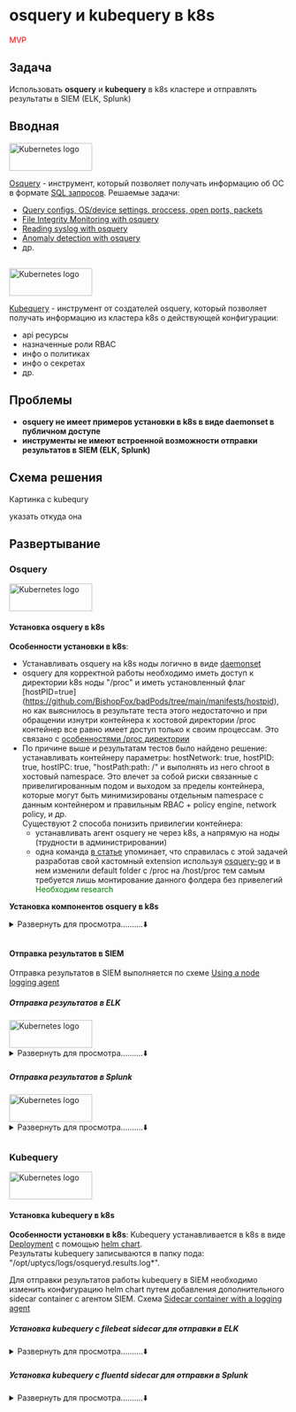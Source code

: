 # osquery и kubequery в k8s
<span style="color: red"> MVP </span>

## Задача

Использовать **osquery** и **kubequery** в k8s кластере и отправлять результаты в SIEM (ELK, Splunk)

## Вводная

<a href="https://kubernetes.io/">
    <img src="https://engineering.fb.com/wp-content/uploads/2014/10/1_XC-k2QigREIwZnBpFZ4StA@2x.png"
         alt="Kubernetes logo" title="Kubernetes" height="50" width="150" />
</a></br>

[Osquery](https://github.com/osquery/osquery) - инструмент, который позволяет получать информацию об ОС в формате [SQL запросов](https://osquery.io/schema/current/#file_events). 
Решаемые задачи: 
- [Query configs, OS/device settings, proccess, open ports, packets](https://github.com/osquery/osquery#what-is-osquery)
- [File Integrity Monitoring with osquery](https://osquery.readthedocs.io/en/stable/deployment/file-integrity-monitoring/)
- [Reading syslog with osquery](https://osquery.readthedocs.io/en/stable/deployment/syslog/)
- [Anomaly detection with osquery](https://osquery.readthedocs.io/en/stable/deployment/anomaly-detection/)
- др.

## 

<a href="https://kubernetes.io/">
    <img src="https://repository-images.githubusercontent.com/330738883/21226100-5c12-11eb-9223-9a51942d504e"
         alt="Kubernetes logo" title="Kubernetes" height="50" width="150" />
</a></br>

[Kubequery](https://github.com/Uptycs/kubequery) - инструмент от создателей osquery, который позволяет получать информацию из кластера k8s о действующей конфигурации:
- api ресурсы
- назначенные роли RBAC
- инфо о политиках
- инфо о секретах
- др.

## Проблемы

- **osquery не имеет примеров установки в k8s в виде daemonset в публичном доступе**
- **инструменты не имеют встроенной возможности отправки результатов в SIEM (ELK, Splunk)**

## Схема решения
Картинка с kubequry

указать откуда она

## Развертывание

### Osquery

<a href="https://kubernetes.io/">
    <img src="https://engineering.fb.com/wp-content/uploads/2014/10/1_XC-k2QigREIwZnBpFZ4StA@2x.png"
         alt="Kubernetes logo" title="Kubernetes" height="50" width="150" />
</a></br>

#### Установка osquery в k8s
**Особенности установки в k8s**:
- Устанавливать osquery на k8s ноды логично в виде [daemonset](https://kubernetes.io/docs/concepts/workloads/controllers/daemonset/)  
- osquery для корректной работы необходимо иметь доступ к директории k8s ноды "/proc" и иметь установленный флаг [hostPID=true] (https://github.com/BishopFox/badPods/tree/main/manifests/hostpid), но как выяснилось в результате теста этого недостаточно и при обращении изнутри контейнера к хостовой директории /proc контейнер все равно имеет доступ только к своим процессам. Это связано с [особенностями /proc директории](https://stackoverflow.com/questions/47072586/docker-access-host-proc)
- По причине выше и результатам тестов было найдено решение: устанавливать контейнеру параметры: hostNetwork: true, hostPID: true, hostIPC: true, "hostPath:path: /" и выполнять из него chroot в хостовый namespace. Это влечет за собой риски связанные с привелигированным подом и выходом за пределы контейнера, которые могут быть минимизированы отдельным namespace с данным контейнером и правильным RBAC + policy engine, network policy, и др.  
Существуют 2 способа понизить привилегии контейнера:
    - устанавливать агент osquery не через k8s, а напрямую на ноды (трудности в администрировании)
    - одна команда [в статье](https://developer.ibm.com/articles/monitoring-containers-osquery/) упоминает, что справилась с этой задачей разработав свой кастомный extension используя [osquery-go](https://github.com/kolide/osquery-go/blob/master/README.md) и в нем изменили default folder с /proc на /host/proc тем самым требуется лишь монтирование данного фолдера без привелегий <span style="color: green"> Необходим research </span>  



**Установка компонентов osquery в k8s**
<details>
<summary>Развернуть для просмотра..........⬇️</summary>

**Подготовленная конфигурация включает**:
- основной конфиг osquery с включенным:
    - контролем целостности критичных k8s nodes файлов (согласно CIS Benchmark)
    - включенными [osquery packs](https://github.com/osquery/osquery/tree/master/packs): "incident response", "vuln-management"
- конфиг со скриптом, который проверяет наличие osquery бинарника на k8s ноде и при необходимости копирует его и запускает

**Прериквизиты**:
- развернутый кластер [Managed Service for Kubernetes](https://cloud.yandex.ru/docs/managed-kubernetes/quickstart)


- скачайте файлы репозитория 
```
git clone https://github.com/yandex-cloud/yc-solution-library-for-security.git 
```
- перейдите в папку
```
cd /yc-solution-library-for-security/kubernetes-security/osquery-kubequery/osquery-install-daemonset/ 
```
- при необходимости кастомизируйте файлы: configmap-config.yaml, configmap-pack_conf.yaml
- выполните команду
```
kubectl apply -f ./ns.yaml 
kubectl apply -f ./
```
- <span style="color: red"> TBD: создание helm chart </span>

</details>

## 

#### Отправка результатов в SIEM
Отправка результатов в SIEM выполняется по схеме [Using a node logging agent](https://kubernetes.io/docs/concepts/cluster-administration/logging/#using-a-node-logging-agent)

##### Отправка результатов в ELK

<a href="https://kubernetes.io/">
    <img src="https://oracle-patches.com/images/2020/03/05/estc-logo-vvedenie_large.jpg"
         alt="Kubernetes logo" title="Kubernetes" height="50" width="150" />
</a></br>

<details>
<summary>Развернуть для просмотра..........⬇️</summary>  

Для отправки в ELK используется [filebeat](https://www.elastic.co/beats/filebeat). Filebeat имеет встроенный [модуль osquery](https://www.elastic.co/guide/en/beats/filebeat/current/filebeat-module-osquery.html). Устанавливается с помощью [helm-chart](https://github.com/elastic/helm-charts/tree/main/filebeat). 

<скрин>

**Прериквизиты**:
- развернутый кластер [Managed Service for Elasticsearch](https://cloud.yandex.ru/docs/managed-elasticsearch/operations/cluster-create)
- credentials от кластера

**Установка компонентов в k8s**
- перейдите в папку
```
cd /yc-solution-library-for-security/kubernetes-security/osquery-kubequery/filebeat-helm/
```
- скачайте сертификат Managed Elastic сервиса (общий для всех)
```
mkdir ~/.elasticsearch && \
wget  "https://storage.yandexcloud.net/cloud-certs/CA.pem" -O ~/.elasticsearch/root.crt && \
chmod 0600 ~/.elasticsearch/root.crt
cp ~/.elasticsearch/root.crt ./elastic-certificate.pem
```
- создать секрет с сертификатом ELK в кластере k8s 
```
kubectl create secret generic elastic-certificate-pem --from-file=./elastic-certificate.pem
```
- создать секрет с credentials ELK в кластере k8s (заменить на свои)
```
kubectl create secret generic security-master-credentials --from-literal=username=admin --from-literal=password=P@ssword
```
- подготовить существующий в папке файл ./values.yaml (отредактикровать)
```
задать имя elk хоста
extraEnvs:
    - name: "ELASTICSEARCH_HOSTS"
      value: "c-c9qfrs7u8i6g59dkb0vj.rw.mdb.yandexcloud.net:9200"
при необходимости поменять конфигурационный файл
```
- установить helm chart с указанием модифицированного helm файла values
```
helm repo add elastic https://helm.elastic.co

helm install filebeat elastic/filebeat -f values.yaml
```
- проверить наличие записей в базе ELK в индексе filebeat-osquery (создать index pattern)
-  <span style="color: red"> TBD: создание отделього dashboard в ELK для osquery (установленные пакеты, шел команды, открытые порты, версии ос и нод и т.д.) </span>

</details>

##### Отправка результатов в Splunk

<a href="https://kubernetes.io/">
    <img src="https://cdn.f1ne.ws/userfiles/brown/142781.jpg"
         alt="Kubernetes logo" title="Kubernetes" height="50" width="150" />
</a></br>

<details>
<summary>Развернуть для просмотра..........⬇️</summary>  

Для отправки в Splunk используется [fluentd splunk hec plugin](https://github.com/splunk/fluent-plugin-splunk-hec). Устанавливается с помощью [helm-chart](https://github.com/splunk/splunk-connect-for-kubernetes/tree/develop/helm-chart/splunk-connect-for-kubernetes/charts/splunk-kubernetes-logging
). 

<скрин>

**Прериквизиты**:
- развернутый Splunk
- настроенный [HTTP Event Collector](https://docs.splunk.com/Documentation/SplunkCloud/8.2.2105/Data/UsetheHTTPEventCollector#Configure_HTTP_Event_Collector_on_Splunk_Enterprise)
- HEC Токен для отправки событий 

**Установка компонентов в k8s**
- перейдите в папку
```
cd /yc-solution-library-for-security/kubernetes-security/osquery-kubequery/fluentsplunk-helm/
```
- подготовить существующий в папке файл ./values.yaml (отредактикровать) либо [скачать исходный](https://github.com/splunk/splunk-connect-for-kubernetes/blob/develop/helm-chart/splunk-connect-for-kubernetes/charts/splunk-kubernetes-logging/values.yaml)

```
задать имя splunk хоста
splunk:
  hec:
    host: 51.250.7.127 (укажите ваше значение)
```
- установить helm chart с указанием файла ./values.yaml , вашего HEC Token и настройками SSL
```
helm install my-splunk-logging -f values.yaml --set splunk.hec.insecureSSL=true --set splunk.hec.token=20d504ff-269b-4443-953f-fb721c890d91 --set splunk-kubernetes-logging.fullnameOverride=splunk-logging https://github.com/splunk/splunk-connect-for-kubernetes/releases/download/1.4.5/splunk-kubernetes-logging-1.4.5.tgz
```

</details>

##

### Kubequery

<a href="https://kubernetes.io/">
    <img src="https://repository-images.githubusercontent.com/330738883/21226100-5c12-11eb-9223-9a51942d504e"
         alt="Kubernetes logo" title="Kubernetes" height="50" width="150" />
</a></br>

#### Установка kubequery в k8s

**Особенности установки в k8s**:
Kubequery устанавливается в k8s в виде [Deployment](https://kubernetes.io/docs/concepts/workloads/controllers/deployment/) с помощью [helm chart](https://github.com/Uptycs/kubequery#helm).  
Результаты kubequery записываются в папку пода: "/opt/uptycs/logs/osqueryd.results.log*".

Для отправки результатов работы kubequery в SIEM необходимо изменить конфигурацию helm chart путем добавления дополнительного sidecar container с агентом SIEM. Схема [Sidecar container with a logging agent](https://kubernetes.io/docs/concepts/cluster-administration/logging/#sidecar-container-with-a-logging-agent)  


##### Установка kubequery с filebeat sidecar для отправки в ELK

<details>
<summary>Развернуть для просмотра..........⬇️</summary>  

- перейдите в папку
```
cd /yc-solution-library-for-security/kubernetes-security/osquery-kubequery/kubequery/kubequery-with-elastic-filebeat/
```
- создайте namespace 
```
kubectl create ns kubequery
```
- скачайте сертификат Managed Elastic сервиса (общий для всех)
```
mkdir ~/.elasticsearch && \
wget  "https://storage.yandexcloud.net/cloud-certs/CA.pem" -O ~/.elasticsearch/root.crt && \
chmod 0600 ~/.elasticsearch/root.crt
cp ~/.elasticsearch/root.crt ./elastic-certificate.pem
```
- создать секрет с сертификатом ELK в кластере k8s 
```
kubectl create secret generic elastic-certificate-pem --from-file=./elastic-certificate.pem
```
- создать секрет с credentials ELK в кластере k8s (заменить на свои)
```
kubectl create secret generic security-master-credentials --from-literal=username=admin --from-literal=password=P@ssword
```
- указать в файле ./configmap-filebeat.yaml значение output.elasticsearch: hosts: "c-c9qfrs7u8i6g59dkb0vj.rw.mdb.yandexcloud.net:9200" (ваше значение)
- скачать файлы helm-chart командой
```
git clone https://github.com/Uptycs/kubequery.git
```
- копируем заготовленные файлы в папку чарта
```
cp ./*.yaml ./kubequery/charts/kubequery/templates/
```
- удаляем файл создания ns из папки чарта
```
rm ./kubequery/charts/kubequery/templates/namespace.yaml
```
- в файле ./kubequery/charts/kubequery/values.yaml указать значение имени кластера cluster: mycluster
- установить helm chart из локальной рабочей папки
```
helm install my-kubequery ./kubequery/charts/kubequery/ 
```
- <span style="color: red"> TBD: создание helm chart для удобства и contribute его в kubequery </span>

</details>

##### Установка kubequery с fluentd sidecar для отправки в Splunk

<details>
<summary>Развернуть для просмотра..........⬇️</summary>  

- перейдите в папку
```
cd /yc-solution-library-for-security/kubernetes-security/osquery-kubequery/kubequery/kubequery-with-splunk/
```
- создайте namespace 
```
kubectl create ns kubequery
```
- создаем секрет для хранения HEC токена
```
kubectl create secret generic splunk-hec-secret --from-literal=splunk_hec_token=706f58e0-73bf-4ca5-b9b3-f691a88e17b0 -n kubequery
```
- указать в файле ./configmap-fluentd.yaml значение hec_host "51.250.7.127" (ваш адрес) и host "my-cluster" (имя кластера)
- скачать helm-chart командой 
```
git clone https://github.com/Uptycs/kubequery.git
```
- копируем заготовленные файлы в папку чарта
```
cp ./*.yaml ./kubequery/charts/kubequery/templates/
```
- удаляем файл создания ns из папки чарта
```
rm ./kubequery/charts/kubequery/templates/namespace.yaml
```
- установить helm chart из локальной рабочей папки
```
helm install my-kubequery ./kubequery/charts/kubequery/ 
```
- <span style="color: red"> TBD: создание helm chart для удобства и contribute его в kubequery </span>

</details>